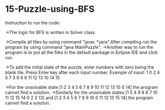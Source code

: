 # 15-Puzzle-using-BFS

Instruction to run the code:

->The logic for BFS is written in Solver class.

->Compile all files by using command "javac *.java".After compiling run the program by using command "java MainPuzzle".
->Another way to run the program is to put all the files in the default package in Eclipse IDE and click run.

->To add the initial state of the puzzle, enter numbers with zero being the blank tile. Press Enter key after each input number.
Example of input:
1
0
2
4
5
7
3
8
9
6
11
12
13
10
14
15

->For the unsolvable state [1 2 3 4 5 6 7 8 9 10 11 12 13 15 0 14] the program cannot find a solution.
->Similarly for the unsolvable states [1 5 4 9 8 6 7 10 11 12 15 14 0 2 3 13] and [1 2 3 4 5 6 7 8 9 10 0 11 12 13 15 14] 
the program cannot find a solution.

